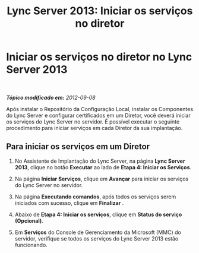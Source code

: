 ﻿---
title: 'Lync Server 2013: Iniciar os serviços no diretor'
TOCTitle: Iniciar os serviços no diretor
ms:assetid: 095b13e1-e788-4b80-93fa-5c5e7498678b
ms:mtpsurl: https://technet.microsoft.com/pt-br/library/Gg398146(v=OCS.15)
ms:contentKeyID: 49305820
ms.date: 05/19/2016
mtps_version: v=OCS.15
ms.translationtype: HT
---

# Iniciar os serviços no diretor no Lync Server 2013

 

_**Tópico modificado em:** 2012-09-08_

Após instalar o Repositório da Configuração Local, instalar os Componentes do Lync Server e configurar certificados em um Diretor, você deverá iniciar os serviços do Lync Server no servidor. É possível executar o seguinte procedimento para iniciar serviços em cada Diretor da sua implantação.

## Para iniciar os serviços em um Diretor

1.  No Assistente de Implantação do Lync Server, na página **Lync Server 2013**, clique no botão **Executar** ao lado de **Etapa 4: Iniciar os Serviços**.

2.  Na página **Iniciar Serviços**, clique em **Avançar** para iniciar os serviços do Lync Server no servidor.

3.  Na página **Executando comandos**, após todos os serviços serem iniciados com sucesso, clique em **Finalizar** .

4.  Abaixo de **Etapa 4: Iniciar os serviços**, clique em **Status do serviço (Opcional)**.

5.  Em **Serviços** do Console de Gerenciamento da Microsoft (MMC) do servidor, verifique se todos os serviços do Lync Server 2013 estão funcionando.

